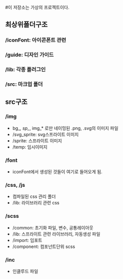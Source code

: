 #이 저장소는 가상의 프로젝트이다.

## 최상위폴더구조
### /iconFont: 아이콘폰트 관련
### /guide: 디자인 가이드
### /lib: 각종 플러그인
### /src: 마크업 폴더

## src구조

### /img
- bg_*, sp_*, img_* 로만 네이밍된 .png, .svg의 이미지 파일
- /svg_sprite: svg스프라이트 이미지
- /sprite: 스프라이트 이미지
- /temp: 임시이미지

### /font
- iconFont에서 생성된 것들이 여기로 들어오게 됨.

### /css, /js
- 컴파일된 css 관리 폴더
- /lib: 라이브러리 관련 css

### /scss
- /common: 초기화 파일, 변수, 공통레이아웃
- /lib: 스프라이트 관련 라이브러리, 자동생성 파일
- /import: 임포트
- /component: 컴포넌트단위 scss

### /inc
- 인클루드 파일